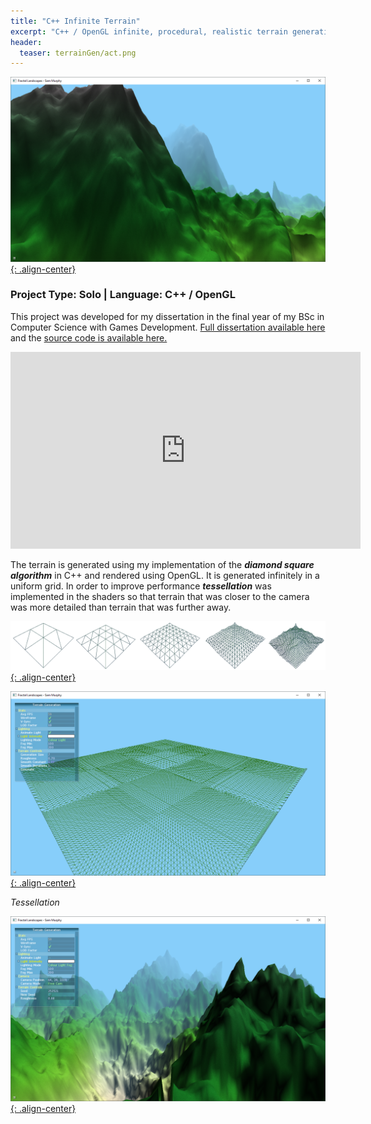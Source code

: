 ```yaml
---
title: "C++ Infinite Terrain"
excerpt: "C++ / OpenGL infinite, procedural, realistic terrain generation"
header:
  teaser: terrainGen/act.png
---
```


[![Action shot](/images/terrainGen/act.png){: .align-center}](/images/terrainGen/act.png)

### Project Type: Solo | Language: C++ / OpenGL

This project was developed for my dissertation in the final year of my BSc in Computer Science with Games Development. [Full dissertation available here](http://sammurphy.me/docs/fractalFlyover.pdf) and the [source code is available here.](https://github.com/SamMurphy/InfiniteTerrain)

<iframe width="560" height="315" src="https://www.youtube.com/embed/hnawkmUVQQQ" frameborder="0" allowfullscreen></iframe>

The terrain is generated using my implementation of the ***diamond square algorithm*** in C++ and rendered using OpenGL. It is generated infinitely in a uniform grid. In order to improve performance ***tessellation*** was implemented in the shaders so that terrain that was closer to the camera was more detailed than terrain that was further away.

[![Action shot](/images/terrainGen/tess1.png){: .align-center}](/images/terrainGen/tess1.png)

[![Action shot](/images/terrainGen/tess2.png){: .align-center}](/images/terrainGen/tess2.png)

*Tessellation*

[![Action shot](/images/terrainGen/alg.png){: .align-center}](/images/terrainGen/alg.png)

